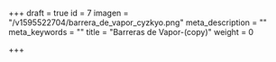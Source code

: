 +++
draft = true
id = 7
imagen = "/v1595522704/barrera_de_vapor_cyzkyo.png"
meta_description = ""
meta_keywords = ""
title = "Barreras de Vapor-(copy)"
weight = 0

+++
